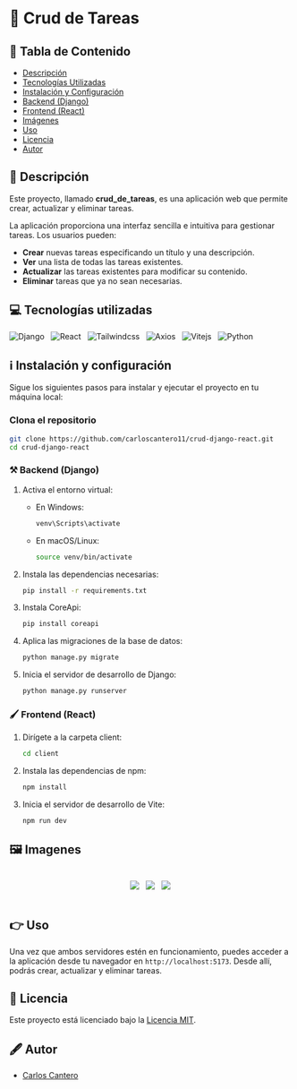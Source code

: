 # 📌 Crud de Tareas

## 📑 Tabla de Contenido  
- [Descripción](#-descripción)  
- [Tecnologías Utilizadas](#-tecnologías-utilizadas)  
- [Instalación y Configuración](#ℹ️-instalación-y-configuración)  
- [Backend (Django)](#%EF%B8%8F-backend-django)  
- [Frontend (React)](#%EF%B8%8F-frontend-react)  
- [Imágenes](#%EF%B8%8F-imagenes)  
- [Uso](#-uso)  
- [Licencia](#-licencia)  
- [Autor](#%EF%B8%8F-autor)  

## 📜 Descripción
Este proyecto, llamado **crud_de_tareas**, es una aplicación web que permite crear, actualizar y eliminar tareas.

La aplicación proporciona una interfaz sencilla e intuitiva para gestionar tareas. Los usuarios pueden:

- **Crear** nuevas tareas especificando un título y una descripción.
- **Ver** una lista de todas las tareas existentes.
- **Actualizar** las tareas existentes para modificar su contenido.
- **Eliminar** tareas que ya no sean necesarias.

## 💻 Tecnologías utilizadas

<div>
    
![Django](https://img.shields.io/badge/Django-092E20.svg?style=for-the-badge&logo=Django&logoColor=white) &nbsp;
![React](https://img.shields.io/badge/React-61DAFB.svg?style=for-the-badge&logo=React&logoColor=black) &nbsp;
![Tailwindcss](https://img.shields.io/badge/Tailwind%20CSS-06B6D4.svg?style=for-the-badge&logo=Tailwind-CSS&logoColor=white) &nbsp;
![Axios](https://img.shields.io/badge/Axios-5A29E4.svg?style=for-the-badge&logo=Axios&logoColor=white) &nbsp;
![Vitejs](https://img.shields.io/badge/Vite-646CFF.svg?style=for-the-badge&logo=Vite&logoColor=white) &nbsp;
![Python](https://img.shields.io/badge/Python-ffec00.svg?style=for-the-badge&logo=Python&logoColor=006ed6) &nbsp;

</div>

## ℹ️ Instalación y configuración

Sigue los siguientes pasos para instalar y ejecutar el proyecto en tu máquina local:

### Clona el repositorio

```bash
git clone https://github.com/carloscantero11/crud-django-react.git
cd crud-django-react
```

### ⚒️ Backend (Django)

1. Activa el entorno virtual:

    - En Windows:
        ```bash
        venv\Scripts\activate
        ```
    - En macOS/Linux:
        ```bash
        source venv/bin/activate
        ```

2. Instala las dependencias necesarias:

    ```bash
    pip install -r requirements.txt
    ```

3. Instala CoreApi:
   ```py
   pip install coreapi
   ```

5. Aplica las migraciones de la base de datos:

    ```bash
    python manage.py migrate
    ```

6. Inicia el servidor de desarrollo de Django:

    ```bash
    python manage.py runserver
    ```

### 🖌️ Frontend (React)

1. Dirígete a la carpeta client:

    ```bash
    cd client
    ```

2. Instala las dependencias de npm:

    ```bash
    npm install
    ```

3. Inicia el servidor de desarrollo de Vite:

    ```bash
    npm run dev
    ```
## 🖼️ Imagenes
<br/>

<div align="center">
<img src="https://github.com/user-attachments/assets/8c95cf9e-0b74-42bb-a812-e2088f2ebfdb" /> &nbsp;
<img src="https://github.com/user-attachments/assets/dcecbcf3-92a2-41e5-b845-5647ca9b5a9c" /> &nbsp;
<img src="https://github.com/user-attachments/assets/b84786c0-807c-43b7-a455-3f9455c88cf4" />
</div>


<br/>

## 👉 Uso

Una vez que ambos servidores estén en funcionamiento, puedes acceder a la aplicación desde tu navegador en `http://localhost:5173`. Desde allí, podrás crear, actualizar y eliminar tareas.

## 📝 Licencia

Este proyecto está licenciado bajo la [Licencia MIT](LICENSE).

## 🖋️ Autor

- [Carlos Cantero](https://github.com/carloscantero11)
